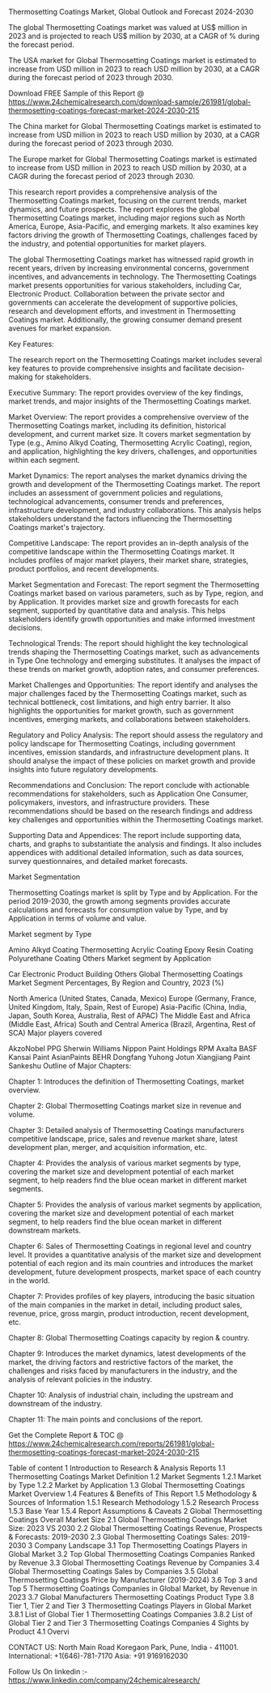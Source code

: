 Thermosetting Coatings Market, Global Outlook and Forecast 2024-2030

The global Thermosetting Coatings market was valued at US$ million in 2023 and is projected to reach US$ million by 2030, at a CAGR of % during the forecast period.

The USA market for Global Thermosetting Coatings market is estimated to increase from USD million in 2023 to reach USD million by 2030, at a CAGR during the forecast period of 2023 through 2030.

Download FREE Sample of this Report @ https://www.24chemicalresearch.com/download-sample/261981/global-thermosetting-coatings-forecast-market-2024-2030-215

The China market for Global Thermosetting Coatings market is estimated to increase from USD million in 2023 to reach USD million by 2030, at a CAGR during the forecast period of 2023 through 2030.

The Europe market for Global Thermosetting Coatings market is estimated to increase from USD million in 2023 to reach USD million by 2030, at a CAGR during the forecast period of 2023 through 2030.

This research report provides a comprehensive analysis of the Thermosetting Coatings market, focusing on the current trends, market dynamics, and future prospects. The report explores the global Thermosetting Coatings market, including major regions such as North America, Europe, Asia-Pacific, and emerging markets. It also examines key factors driving the growth of Thermosetting Coatings, challenges faced by the industry, and potential opportunities for market players.

The global Thermosetting Coatings market has witnessed rapid growth in recent years, driven by increasing environmental concerns, government incentives, and advancements in technology. The Thermosetting Coatings market presents opportunities for various stakeholders, including Car, Electronic Product. Collaboration between the private sector and governments can accelerate the development of supportive policies, research and development efforts, and investment in Thermosetting Coatings market. Additionally, the growing consumer demand present avenues for market expansion.

Key Features:

The research report on the Thermosetting Coatings market includes several key features to provide comprehensive insights and facilitate decision-making for stakeholders.

Executive Summary: The report provides overview of the key findings, market trends, and major insights of the Thermosetting Coatings market.

Market Overview: The report provides a comprehensive overview of the Thermosetting Coatings market, including its definition, historical development, and current market size. It covers market segmentation by Type (e.g., Amino Alkyd Coating, Thermosetting Acrylic Coating), region, and application, highlighting the key drivers, challenges, and opportunities within each segment.

Market Dynamics: The report analyses the market dynamics driving the growth and development of the Thermosetting Coatings market. The report includes an assessment of government policies and regulations, technological advancements, consumer trends and preferences, infrastructure development, and industry collaborations. This analysis helps stakeholders understand the factors influencing the Thermosetting Coatings market's trajectory.

Competitive Landscape: The report provides an in-depth analysis of the competitive landscape within the Thermosetting Coatings market. It includes profiles of major market players, their market share, strategies, product portfolios, and recent developments.

Market Segmentation and Forecast: The report segment the Thermosetting Coatings market based on various parameters, such as by Type, region, and by Application. It provides market size and growth forecasts for each segment, supported by quantitative data and analysis. This helps stakeholders identify growth opportunities and make informed investment decisions.

Technological Trends: The report should highlight the key technological trends shaping the Thermosetting Coatings market, such as advancements in Type One technology and emerging substitutes. It analyses the impact of these trends on market growth, adoption rates, and consumer preferences.

Market Challenges and Opportunities: The report identify and analyses the major challenges faced by the Thermosetting Coatings market, such as technical bottleneck, cost limitations, and high entry barrier. It also highlights the opportunities for market growth, such as government incentives, emerging markets, and collaborations between stakeholders.

Regulatory and Policy Analysis: The report should assess the regulatory and policy landscape for Thermosetting Coatings, including government incentives, emission standards, and infrastructure development plans. It should analyse the impact of these policies on market growth and provide insights into future regulatory developments.

Recommendations and Conclusion: The report conclude with actionable recommendations for stakeholders, such as Application One Consumer, policymakers, investors, and infrastructure providers. These recommendations should be based on the research findings and address key challenges and opportunities within the Thermosetting Coatings market.

Supporting Data and Appendices: The report include supporting data, charts, and graphs to substantiate the analysis and findings. It also includes appendices with additional detailed information, such as data sources, survey questionnaires, and detailed market forecasts.

Market Segmentation

Thermosetting Coatings market is split by Type and by Application. For the period 2019-2030, the growth among segments provides accurate calculations and forecasts for consumption value by Type, and by Application in terms of volume and value.

Market segment by Type

Amino Alkyd Coating
Thermosetting Acrylic Coating
Epoxy Resin Coating
Polyurethane Coating
Others
Market segment by Application

Car
Electronic Product
Building
Others
Global Thermosetting Coatings Market Segment Percentages, By Region and Country, 2023 (%)

North America (United States, Canada, Mexico)
Europe (Germany, France, United Kingdom, Italy, Spain, Rest of Europe)
Asia-Pacific (China, India, Japan, South Korea, Australia, Rest of APAC)
The Middle East and Africa (Middle East, Africa)
South and Central America (Brazil, Argentina, Rest of SCA)
Major players covered

AkzoNobel
PPG
Sherwin Williams
Nippon Paint Holdings
RPM
Axalta
BASF
Kansai Paint
AsianPaints
BEHR
Dongfang Yuhong
Jotun
Xiangjiang Paint
Sankeshu
Outline of Major Chapters:

Chapter 1: Introduces the definition of Thermosetting Coatings, market overview.

Chapter 2: Global Thermosetting Coatings market size in revenue and volume.

Chapter 3: Detailed analysis of Thermosetting Coatings manufacturers competitive landscape, price, sales and revenue market share, latest development plan, merger, and acquisition information, etc.

Chapter 4: Provides the analysis of various market segments by type, covering the market size and development potential of each market segment, to help readers find the blue ocean market in different market segments.

Chapter 5: Provides the analysis of various market segments by application, covering the market size and development potential of each market segment, to help readers find the blue ocean market in different downstream markets.

Chapter 6: Sales of Thermosetting Coatings in regional level and country level. It provides a quantitative analysis of the market size and development potential of each region and its main countries and introduces the market development, future development prospects, market space of each country in the world.

Chapter 7: Provides profiles of key players, introducing the basic situation of the main companies in the market in detail, including product sales, revenue, price, gross margin, product introduction, recent development, etc.

Chapter 8: Global Thermosetting Coatings capacity by region & country.

Chapter 9: Introduces the market dynamics, latest developments of the market, the driving factors and restrictive factors of the market, the challenges and risks faced by manufacturers in the industry, and the analysis of relevant policies in the industry.

Chapter 10: Analysis of industrial chain, including the upstream and downstream of the industry.

Chapter 11: The main points and conclusions of the report.

Get the Complete Report & TOC @ https://www.24chemicalresearch.com/reports/261981/global-thermosetting-coatings-forecast-market-2024-2030-215

Table of content
1 Introduction to Research & Analysis Reports
1.1 Thermosetting Coatings Market Definition
1.2 Market Segments
1.2.1 Market by Type
1.2.2 Market by Application
1.3 Global Thermosetting Coatings Market Overview
1.4 Features & Benefits of This Report
1.5 Methodology & Sources of Information
1.5.1 Research Methodology
1.5.2 Research Process
1.5.3 Base Year
1.5.4 Report Assumptions & Caveats
2 Global Thermosetting Coatings Overall Market Size
2.1 Global Thermosetting Coatings Market Size: 2023 VS 2030
2.2 Global Thermosetting Coatings Revenue, Prospects & Forecasts: 2019-2030
2.3 Global Thermosetting Coatings Sales: 2019-2030
3 Company Landscape
3.1 Top Thermosetting Coatings Players in Global Market
3.2 Top Global Thermosetting Coatings Companies Ranked by Revenue
3.3 Global Thermosetting Coatings Revenue by Companies
3.4 Global Thermosetting Coatings Sales by Companies
3.5 Global Thermosetting Coatings Price by Manufacturer (2019-2024)
3.6 Top 3 and Top 5 Thermosetting Coatings Companies in Global Market, by Revenue in 2023
3.7 Global Manufacturers Thermosetting Coatings Product Type
3.8 Tier 1, Tier 2 and Tier 3 Thermosetting Coatings Players in Global Market
3.8.1 List of Global Tier 1 Thermosetting Coatings Companies
3.8.2 List of Global Tier 2 and Tier 3 Thermosetting Coatings Companies
4 Sights by Product
4.1 Overvi

CONTACT US:
North Main Road Koregaon Park, Pune, India - 411001.
International: +1(646)-781-7170
Asia: +91 9169162030

Follow Us On linkedin :- https://www.linkedin.com/company/24chemicalresearch/
